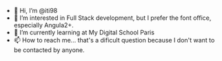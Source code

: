 - 👋 Hi, I’m @iti98
- 👀 I’m interested in Full Stack development, but I prefer the font office, especially Angula2+.
- 🌱 I’m currently learning at My Digital School Paris
- 📫 How to reach me... that's a dificult question because I don't want to be contacted by anyone. 

<!---
iti98/iti98 is a ✨ special ✨ repository because its `README.md` (this file) appears on your GitHub profile.
You can click the Preview link to take a look at your changes.
--->
